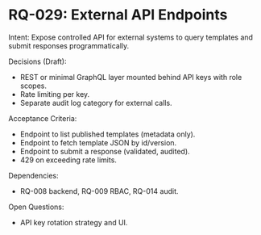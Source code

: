 # RQ-029: External API Endpoints

Intent:
Expose controlled API for external systems to query templates and submit responses programmatically.

Decisions (Draft):
- REST or minimal GraphQL layer mounted behind API keys with role scopes.
- Rate limiting per key.
- Separate audit log category for external calls.

Acceptance Criteria:
- Endpoint to list published templates (metadata only).
- Endpoint to fetch template JSON by id/version.
- Endpoint to submit a response (validated, audited).
- 429 on exceeding rate limits.

Dependencies:
- RQ-008 backend, RQ-009 RBAC, RQ-014 audit.

Open Questions:
- API key rotation strategy and UI.
